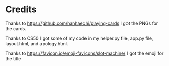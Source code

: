 # Credits

Thanks to https://github.com/hanhaechi/playing-cards I got the PNGs for the cards.

Thanks to CS50 I got some of my code in my helper.py file, app.py file, layout.html, and apology.html.

Thanks to https://favicon.io/emoji-favicons/slot-machine/ I got the emoji for the title